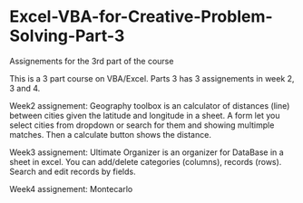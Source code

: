 # Excel-VBA-for-Creative-Problem-Solving-Part-3
Assignements for the 3rd part of the course


This is a 3 part course on VBA/Excel. Parts 3 has 3 assignements in week 2, 3 and 4.

Week2 assignement: Geography toolbox is an calculator of distances (line) between cities given the latitude and longitude in a sheet. A form let you select cities from dropdown or search for them and showing multimple matches. Then a calculate button shows the distance.

Week3 assignement: Ultimate Organizer is an organizer for DataBase in a sheet in excel. You can add/delete categories (columns), records (rows). Search and edit records by fields.

Week4 assignement: Montecarlo
